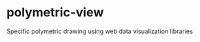 polymetric-view
===============

Specific polymetric drawing using web data visualization libraries
